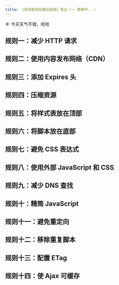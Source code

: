 ```yaml
---
title: 《高性能网站建设指南》笔记（一 整理中...）
---
```


:sunny: 今天天气不错，哈哈

## 规则一：减少 HTTP 请求

## 规则二：使用内容发布网络（CDN）

## 规则三：添加 Expires 头

## 规则四：压缩资源

## 规则五：将样式表放在顶部

## 规则六：将脚本放在底部

## 规则七：避免 CSS 表达式

## 规则八：使用外部 JavaScript 和 CSS

## 规则九：减少 DNS 查找

## 规则十：精简 JavaScript

## 规则十一：避免重定向

## 规则十二：移除重复脚本

## 规则十三：配置 ETag

## 规则十四：使 Ajax 可缓存